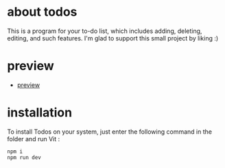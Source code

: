 # about todos

This is a program for your to-do list, which includes adding, deleting, editing, and such features.
I'm glad to support this small project by liking :)

# preview

- [preview](http://www.todos.gigfa.com)

# installation
To install Todos on your system, just enter the following command in the folder and run Vit :
```
npm i
npm run dev
```
